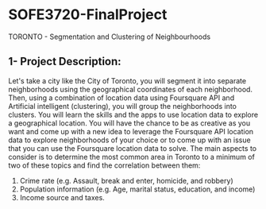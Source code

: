 # SOFE3720-FinalProject
TORONTO - Segmentation and Clustering of Neighbourhoods

## 1- Project Description:

Let's take a city like the City of Toronto, you will segment it into separate neighborhoods using
the geographical coordinates of each neighborhood. Then, using a combination of location data
using Foursquare API and Artificial intelligent (clustering), you will group the neighborhoods
into clusters. You will learn the skills and the apps to use location data to explore a geographical
location. You will have the chance to be as creative as you want and come up with a new idea
to leverage the Foursquare API location data to explore neighborhoods of your choice or to
come up with an issue that you can use the Foursquare location data to solve. The main aspects
to consider is to determine the most common area in Toronto to a minimum of two of these
topics and find the correlation between them:

1. Crime rate (e.g. Assault, break and enter, homicide, and robbery)
2. Population information (e.g. Age, marital status, education, and income)
3. Income source and taxes.